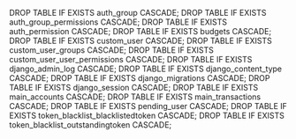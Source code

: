 DROP TABLE IF EXISTS auth_group CASCADE;
DROP TABLE IF EXISTS auth_group_permissions CASCADE;
DROP TABLE IF EXISTS auth_permission CASCADE;
DROP TABLE IF EXISTS budgets CASCADE;
DROP TABLE IF EXISTS custom_user CASCADE;
DROP TABLE IF EXISTS custom_user_groups CASCADE;
DROP TABLE IF EXISTS custom_user_user_permissions CASCADE;
DROP TABLE IF EXISTS django_admin_log CASCADE;
DROP TABLE IF EXISTS django_content_type CASCADE;
DROP TABLE IF EXISTS django_migrations CASCADE;
DROP TABLE IF EXISTS django_session CASCADE;
DROP TABLE IF EXISTS main_accounts CASCADE;
DROP TABLE IF EXISTS main_transactions CASCADE;
DROP TABLE IF EXISTS pending_user CASCADE;
DROP TABLE IF EXISTS token_blacklist_blacklistedtoken CASCADE;
DROP TABLE IF EXISTS token_blacklist_outstandingtoken CASCADE;